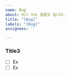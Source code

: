 ```yaml
---
name: Bug
about: 버그 이슈 템플릿 입니다.
title: "[Bug]"
labels: "[Bug]"
assignees: ''

---
```


### Title3
- [ ] Ex
- [ ] Ex
